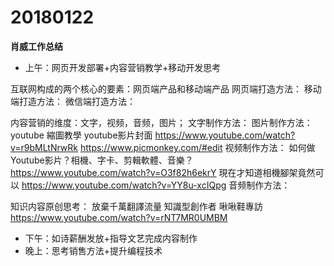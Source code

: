 # 20180122

**肖威工作总结**
- 上午：网页开发部署+内容营销教学+移动开发思考

互联网构成的两个核心的要素：网页端产品和移动端产品
网页端打造方法：
移动端打造方法：
微信端打造方法：

内容营销的维度：文字，视频，音频，图片；
文字制作方法：
图片制作方法：
youtube 縮圖教學 youtube影片封面
https://www.youtube.com/watch?v=r9bMLtNrwRk
https://www.picmonkey.com/#edit
视频制作方法：
如何做Youtube影片？相機、字卡、剪輯軟體、音樂？
https://www.youtube.com/watch?v=O3f82h6ekrY
現在才知道相機腳架竟然可以
https://www.youtube.com/watch?v=YY8u-xcIQpg
音频制作方法：

知识内容原创思考：
放棄千萬翻譯流量 知識型創作者 啾啾鞋專訪
https://www.youtube.com/watch?v=rNT7MR0UMBM

- 下午：如诗薪酬发放+指导文艺完成内容制作
- 晚上：思考销售方法+提升编程技术
